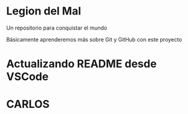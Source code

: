 # Legion del Mal
Un repositorio para conquistar el mundo

Básicamente aprenderemos más sobre Git y GitHub con este proyecto

# Actualizando README desde VSCode
# CARLOS